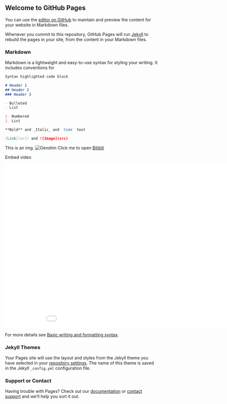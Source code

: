 ## Welcome to GitHub Pages

You can use the [editor on GitHub](https://github.com/zerzerzerz/xinanshuji/edit/gh-pages/index.md) to maintain and preview the content for your website in Markdown files.

Whenever you commit to this repository, GitHub Pages will run [Jekyll](https://jekyllrb.com/) to rebuild the pages in your site, from the content in your Markdown files.

### Markdown

Markdown is a lightweight and easy-to-use syntax for styling your writing. It includes conventions for

```markdown
Syntax highlighted code block

# Header 1
## Header 2
### Header 3

- Bulleted
- List

1. Numbered
2. List

**Bold** and _Italic_ and `Code` text

[Link](url) and ![Image](src)
```
This is an img.
![Genshin](./Snipaste_2022-02-18_00-20-14.png)
Click me to open [Bilibili](https://bilibili.com)

Embed video
<iframe src="//player.bilibili.com/player.html?aid=253853934&bvid=BV1TY411L7ZD&cid=501182278&page=1" height="540px" width="960px" scrolling="no" border="0" frameborder="no" framespacing="0" allowfullscreen="true"> </iframe>

For more details see [Basic writing and formatting syntax](https://docs.github.com/en/github/writing-on-github/getting-started-with-writing-and-formatting-on-github/basic-writing-and-formatting-syntax).

### Jekyll Themes

Your Pages site will use the layout and styles from the Jekyll theme you have selected in your [repository settings](https://github.com/zerzerzerz/xinanshuji/settings/pages). The name of this theme is saved in the Jekyll `_config.yml` configuration file.

### Support or Contact

Having trouble with Pages? Check out our [documentation](https://docs.github.com/categories/github-pages-basics/) or [contact support](https://support.github.com/contact) and we’ll help you sort it out.
